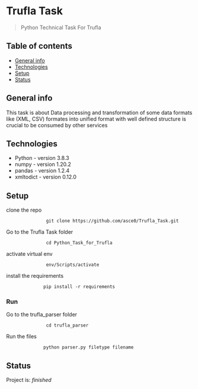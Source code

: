 # Trufla Task
> Python Technical Task For Trufla

## Table of contents
* [General info](#general-info)
* [Technologies](#technologies)
* [Setup](#setup)
* [Status](#status)


## General info
This task is about Data processing and transformation of some data formats like (XML, CSV) formates into  unified
format with well defined structure is crucial to be consumed by other services 


## Technologies
* Python - version 3.8.3
* numpy - version 1.20.2
* pandas - version 1.2.4
* xmltodict - version 0.12.0

## Setup
clone the repo

                   git clone https://github.com/asce0/Trufla_Task.git

Go to the Trufla Task folder

                   cd Python_Task_for_Trufla
activate virtual env

                   env/Scripts/activate


install the requirements

                  pip install -r requirements
                  
### Run 

Go to the trufla_parser folder

                   cd trufla_parser
                  
Run the files

                  python parser.py filetype filename



## Status
Project is:  _finished_ 
